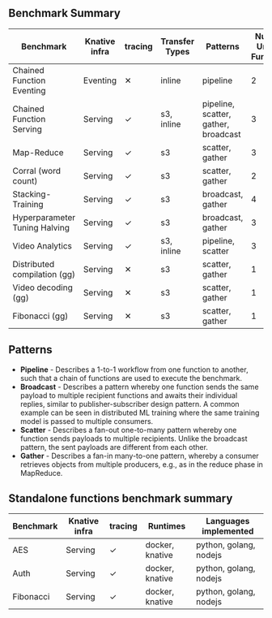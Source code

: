 ## Benchmark Summary

| Benchmark                     | Knative infra | tracing | Transfer Types | Patterns | Num. of Unique Functions |
|-------------------------------|---------------|---------|----------------|----------|---|
| Chained Function Eventing     | Eventing      | ✕       | inline | pipeline | 2 |
| Chained Function Serving      | Serving       | ✓       | s3, inline  | pipeline, scatter, gather, broadcast | 3 |
| Map-Reduce                    | Serving       | ✓       | s3    | scatter, gather | 3 |
| Corral (word count)           | Serving       | ✓       | s3    | scatter, gather | 2 |
| Stacking-Training             | Serving       | ✓       | s3    | broadcast, gather | 4 |
| Hyperparameter Tuning Halving | Serving       | ✓       | s3    | broadcast, gather | 3 |
| Video Analytics               | Serving       | ✓       | s3, inline | pipeline, scatter | 3 |
| Distributed compilation (gg)  | Serving       | ✕       | s3    | scatter, gather | 1 |
| Video decoding (gg)           | Serving       | ✕       | s3    | scatter, gather | 1 |
| Fibonacci (gg)                | Serving       | ✕       | s3    | scatter, gather | 1 |

## Patterns

- **Pipeline** - Describes a 1-to-1 workflow from one function to another, such that a chain of 
functions are used to execute the benchmark.
- **Broadcast** - Describes a pattern whereby one function sends the same payload to multiple
recipient functions and awaits their individual replies, similar to publisher-subscriber design
pattern. A common example can be seen in distributed ML training where the same training model is
passed to multiple consumers.
- **Scatter** - Describes a fan-out one-to-many pattern whereby one function sends payloads to
multiple recipients. Unlike the broadcast pattern, the sent payloads are different from each other.
- **Gather** - Describes a fan-in many-to-one pattern, whereby a consumer retrieves objects from 
multiple producers, e.g., as in the reduce phase in MapReduce.


## Standalone functions benchmark summary

| Benchmark | Knative infra | tracing | Runtimes            | Languages implemented  |
|-----------|---------------|---------|---------------------|------------------------|
| AES       | Serving       | ✓       | docker, knative     | python, golang, nodejs |
| Auth      | Serving       | ✓       | docker, knative     | python, golang, nodejs |
| Fibonacci | Serving       | ✓       | docker, knative     | python, golang, nodejs |
